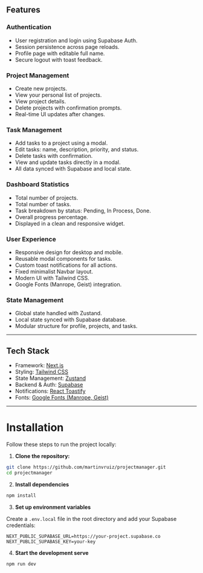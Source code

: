 ## Features

### Authentication

- User registration and login using Supabase Auth.
- Session persistence across page reloads.
- Profile page with editable full name.
- Secure logout with toast feedback.

### Project Management

- Create new projects.
- View your personal list of projects.
- View project details.
- Delete projects with confirmation prompts.
- Real-time UI updates after changes.

### Task Management

- Add tasks to a project using a modal.
- Edit tasks: name, description, priority, and status.
- Delete tasks with confirmation.
- View and update tasks directly in a modal.
- All data synced with Supabase and local state.

### Dashboard Statistics

- Total number of projects.
- Total number of tasks.
- Task breakdown by status: Pending, In Process, Done.
- Overall progress percentage.
- Displayed in a clean and responsive widget.

### User Experience

- Responsive design for desktop and mobile.
- Reusable modal components for tasks.
- Custom toast notifications for all actions.
- Fixed minimalist Navbar layout.
- Modern UI with Tailwind CSS.
- Google Fonts (Manrope, Geist) integration.

### State Management

- Global state handled with Zustand.
- Local state synced with Supabase database.
- Modular structure for profile, projects, and tasks.

---

## Tech Stack

- Framework: [Next.js](https://nextjs.org/)
- Styling: [Tailwind CSS](https://tailwindcss.com/)
- State Management: [Zustand](https://zustand-demo.pmnd.rs/)
- Backend & Auth: [Supabase](https://supabase.com/)
- Notifications: [React Toastify](https://fkhadra.github.io/react-toastify/introduction)
- Fonts: [Google Fonts (Manrope, Geist)](https://fonts.google.com/)

---

# Installation

Follow these steps to run the project locally:

1. **Clone the repository:**

```bash
git clone https://github.com/martinvruiz/projectmanager.git
cd projectmanager
```

2. **Install dependencies**

```bash
npm install
```

3. **Set up environment variables**

Create a `.env.local` file in the root directory and add your Supabase credentials:

```env
NEXT_PUBLIC_SUPABASE_URL=https://your-project.supabase.co
NEXT_PUBLIC_SUPABASE_KEY=your-key
```

4. **Start the development serve**

```bash
npm run dev

```
